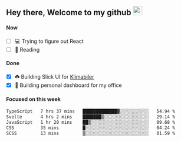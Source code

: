 ## Hey there, Welcome to my github <img src="https://media.giphy.com/media/hvRJCLFzcasrR4ia7z/giphy.gif" width="25px">

#### Now
- [ ] 💻 Trying to figure out React
- [ ] 📕 Reading

#### Done
- [x] ☘️ Building Slick UI for [Klimabiler](https://klimabiler.dk)
- [x] 🚀 Building personal dashboard for my office
 
 #### Focused on this week
<!--START_SECTION:waka-->

```txt
TypeScript   7 hrs 37 mins   █████████████▓░░░░░░░░░░░   54.94 %
Svelte       4 hrs 2 mins    ███████▒░░░░░░░░░░░░░░░░░   29.14 %
JavaScript   1 hr 20 mins    ██▒░░░░░░░░░░░░░░░░░░░░░░   09.68 %
CSS          35 mins         █░░░░░░░░░░░░░░░░░░░░░░░░   04.24 %
SCSS         13 mins         ▒░░░░░░░░░░░░░░░░░░░░░░░░   01.59 %
```

<!--END_SECTION:waka-->


